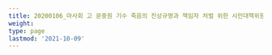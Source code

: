 ```yaml
---
title: 20200106_마사회 고 문중원 기수 죽음의 진상규명과 책임자 처벌 위한 시민대책위원회 청와대 상여 행진
weight: 
type: page
lastmod: '2021-10-09'
---
```

